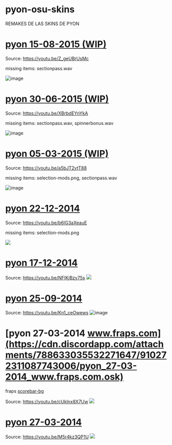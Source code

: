 # pyon-osu-skins
REMAKES DE LAS SKINS DE PYON

# [pyon 15-08-2015 (WIP)](https://github.com/hinami-chi/pyon-osu-skins/raw/main/pyon%2015-08-2015.osk)
Source: https://youtu.be/Z_geUBrUsMc

missing items: sectionpass.wav

![image](https://user-images.githubusercontent.com/47835359/142480277-e5dde768-cf61-4a7e-b713-ba84454ab2f3.png)


# [pyon 30-06-2015 (WIP)](https://github.com/hinami-chi/pyon-osu-skins/raw/main/pyon%2030-06-2015.osk)
Source: https://youtu.be/XBrbdEYnYkA

missing items: sectionpass.wav, spinnerbonus.wav

![image](https://user-images.githubusercontent.com/47835359/142348617-285adee0-e102-4f96-aaa4-d98a05d453e2.png)

# [pyon 05-03-2015 (WIP)](https://github.com/hinami-chi/pyon-osu-skins/raw/main/pyon%2005-03-2015.osk)
Source: https://youtu.be/a5bJT2ytT88

missing items: selection-mods.png, sectionpass.wav

![image](https://user-images.githubusercontent.com/47835359/142354554-6c5c9ac0-f479-40f6-9c68-f02df74bf091.png)

# [pyon 22-12-2014](https://github.com/hinami-chi/pyon-osu-skins/raw/main/pyon%2022-12-2014.osk)
Source: https://youtu.be/b6lG3aXeauE

missing items: selection-mods.png

![](https://user-images.githubusercontent.com/47835359/142238084-bd88884b-f014-4bc2-865f-c7e50fabd6ce.png)

# [pyon 17-12-2014](https://cdn.discordapp.com/attachments/794903981340098560/910544856387043398/pyon_17-12-2014.osk)
Source: https://youtu.be/NFIKjBzy75s
![](https://cdn.discordapp.com/attachments/794903981340098560/910545369023250482/unknown.png)

# [pyon 25-09-2014](https://github.com/hinami-chi/pyon-osu-skins/raw/main/pyon%2025-09-2014.osk)
Source: https://youtu.be/Kn1_ceOwews
![image](https://user-images.githubusercontent.com/47835359/142479782-b0100592-7cd0-4f48-9887-2f9d62de5e8b.png)

# [pyon 27-03-2014 www.fraps.com](https://cdn.discordapp.com/attachments/788633035532271647/910272311087743006/pyon_27-03-2014_www.fraps.com.osk)
fraps [scorebar-bg](https://cdn.discordapp.com/attachments/788623051477614604/910272553870831706/unknown.png)

Source: https://youtu.be/cUklnx8X7Uw
![](https://cdn.discordapp.com/attachments/788623051477614604/910269041799741450/unknown.png)

# [pyon 27-03-2014](https://cdn.discordapp.com/attachments/788633035532271647/910268635816296528/pyon_27-03-2014.osk)
Source: https://youtu.be/M5r4kz3QP1U
![](https://cdn.discordapp.com/attachments/788623051477614604/910268755588816966/A83dmfFWjMaWAAAAAElFTkSuQmCC.png)
